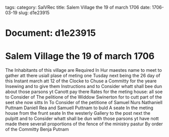 tags: 
category: SalVRec
title: Salem Village the 19 of march 1706
date: 1706-03-19
slug: d1e23915




# Document: d1e23915


# Salem Village the 19 of march 1706

The Inhabitants of this village are Required In Hur maestes name to meet to gather att there usiall plase of meting one Tusday next being the 26 day of this Instant march att 12 of the Clocke to Chuse a Committy for the yeare Insewing and to give them Instructions and to Consider whatt shall bee dun about those parsons yt Canott pay there Rates for the meting house: all soe to Consider of The pelitione of the Widdow Swinerton for to cutt part of the seet she now sitts In To Consider of the petitione of Samuel Nurs Nathaniell Puttnam Daniell Rea and Samuell Puttnam to buld A seate In the meting house from the frunt seate In the westerly Gallery to the post next the pulpitt and to Consider whatt shall be dun with those parsons yt have nott made there severall proportions of the fence of the ministry pastur By order of the Committy Benja Putnam
